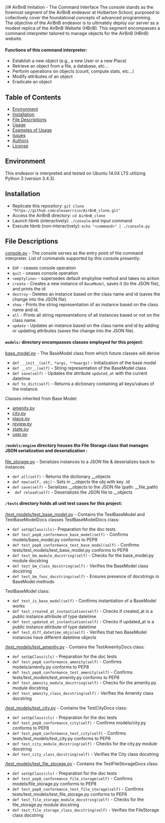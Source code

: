 //# AirBnB Imitation - The Command Interface
The console stands as the foremost segment of the AirBnB endeavor at Holberton School, purposed to collectively cover the foundational concepts of advanced programming. The objective of the AirBnB endeavor is to ultimately deploy our server as a modest replica of the AirBnB Website (HBnB). This segment encompasses a command interpreter tailored to manage objects for the AirBnB (HBnB) website.

#### Functions of this command interpreter:
* Establish a new object (e.g., a new User or a new Place)
* Retrieve an object from a file, a database, etc...
* Perform operations on objects (count, compute stats, etc...)
* Modify attributes of an object
* Eradicate an object

## Table of Contents
* [Environment](#environment)
* [Installation](#installation)
* [File Descriptions](#file-descriptions)
* [Usage](#usage)
* [Examples of Usage](#examples-of-usage)
* [Issues](#issues)
* [Authors](#authors)
* [License](#license)

## Environment
This endeavor is interpreted and tested on Ubuntu 14.04 LTS utilizing Python 3 (version 3.4.3).

## Installation
* Replicate this repository: `git clone "https://github.com/alexaorrico/AirBnB_clone.git"`
* Access the AirBnB directory: `cd AirBnB_clone`
* Launch hbnb (interactively): `./console` and input command
* Execute hbnb (non-interactively): `echo "<command>" | ./console.py`

## File Descriptions
[console.py](console.py) - The console serves as the entry point of the command interpreter. 
List of commands supported by this console presently:
* `EOF` - ceases console operation 
* `quit` - ceases console operation
* `<emptyline>` - supersedes default emptyline method and takes no action
* `create` - Creates a new instance of `BaseModel`, saves it (to the JSON file), and prints the id
* `destroy` - Deletes an instance based on the class name and id (saves the change into the JSON file). 
* `show` - Prints the string representation of an instance based on the class name and id.
* `all` - Prints all string representations of all instances based or not on the class name. 
* `update` - Updates an instance based on the class name and id by adding or updating attributes (saves the change into the JSON file). 

#### `models/` directory encompasses classes employed for this project:
[base_model.py](/models/base_model.py) - The BaseModel class from which future classes will derive
* `def __init__(self, *args, **kwargs)` - Initialization of the base model
* `def __str__(self)` - String representation of the BaseModel class
* `def save(self)` - Updates the attribute `updated_at` with the current datetime
* `def to_dict(self)` - Returns a dictionary containing all keys/values of the instance

Classes inherited from Base Model:
* [amenity.py](/models/amenity.py)
* [city.py](/models/city.py)
* [place.py](/models/place.py)
* [review.py](/models/review.py)
* [state.py](/models/state.py)
* [user.py](/models/user.py)

#### `/models/engine` directory houses the File Storage class that manages JSON serialization and deserialization :
[file_storage.py](/models/engine/file_storage.py) - Serializes instances to a JSON file & deserializes back to instances
* `def all(self)` - Returns the dictionary __objects
* `def new(self, obj)` - Sets in __objects the obj with key <obj class name>.id
* `def save(self)` - Serializes __objects to the JSON file (path: __file_path)
* ` def reload(self)` -  Deserializes the JSON file to __objects

#### `/tests` directory holds all unit test cases for this project:
[/test_models/test_base_model.py](/tests/test_models/test_base_model.py) - Contains the TestBaseModel and TestBaseModelDocs classes
TestBaseModelDocs class:
* `def setUpClass(cls)`- Preparation for the doc tests
* `def test_pep8_conformance_base_model(self)` - Confirms models/base_model.py conforms to PEP8
* `def test_pep8_conformance_test_base_model(self)` - Confirms tests/test_models/test_base_model.py conforms to PEP8
* `def test_bm_module_docstring(self)` - Checks for the base_model.py module docstring
* `def test_bm_class_docstring(self)` - Verifies the BaseModel class docstring
* `def test_bm_func_docstrings(self)` - Ensures presence of docstrings in BaseModel methods

TestBaseModel class:
* `def test_is_base_model(self)` - Confirms instantiation of a BaseModel works
* `def test_created_at_instantiation(self)` - Checks if created_at is a public instance attribute of type datetime
* `def test_updated_at_instantiation(self)` - Checks if updated_at is a public instance attribute of type datetime
* `def test_diff_datetime_objs(self)` - Verifies that two BaseModel instances have different datetime objects

[/test_models/test_amenity.py](/tests/test_models/test_amenity.py) - Contains the TestAmenityDocs class:
* `def setUpClass(cls)` - Preparation for the doc tests
* `def test_pep8_conformance_amenity(self)` - Confirms models/amenity.py conforms to PEP8
* `def test_pep8_conformance_test_amenity(self)` - Confirms tests/test_models/test_amenity.py conforms to PEP8
* `def test_amenity_module_docstring(self)` - Checks for the amenity.py module docstring
* `def test_amenity_class_docstring(self)` - Verifies the Amenity class docstring

[/test_models/test_city.py](/tests/test_models/test_city.py) - Contains the TestCityDocs class:
* `def setUpClass(cls)` - Preparation for the doc tests
* `def test_pep8_conformance_city(self)` - Confirms models/city.py conforms to PEP8
* `def test_pep8_conformance_test_city(self)` - Confirms tests/test_models/test_city.py conforms to PEP8
* `def test_city_module_docstring(self)` - Checks for the city.py module docstring
* `def test_city_class_docstring(self)` - Verifies the City class docstring

[/test_models/test_file_storage.py](/tests/test_models/test_file_storage.py) - Contains the TestFileStorageDocs class:
* `def setUpClass(cls)` - Preparation for the doc tests
* `def test_pep8_conformance_file_storage(self)` - Confirms models/file_storage.py conforms to PEP8
* `def test_pep8_conformance_test_file_storage(self)` - Confirms tests/test_models/test_file_storage.py conforms to PEP8
* `def test_file_storage_module_docstring(self)` - Checks for the file_storage.py module docstring
* `def test_file_storage_class_docstring(self)` - Verifies the FileStorage class docstring


